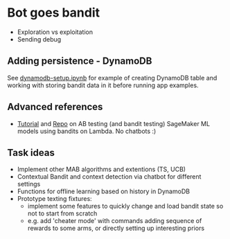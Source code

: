# Bot goes bandit

* Exploration vs exploitation
* Sending debug

## Adding persistence - DynamoDB

See [dynamodb-setup.ipynb](dynamodb-setup.ipynb) for example of creating DynamoDB table and working with storing bandit data in it before running app examples.

## Advanced references

- [Tutorial](https://aws.amazon.com/blogs/machine-learning/dynamic-a-b-testing-for-machine-learning-models-with-amazon-sagemaker-mlops-projects/) and [Repo](https://github.com/aws-samples/amazon-sagemaker-ab-testing-pipeline) on AB testing (and bandit testing) SageMaker ML models using bandits on Lambda. No chatbots :)

## Task ideas

- Implement other MAB algorithms and extentions (TS, UCB)
- Contextual Bandit and context detection via chatbot for different settings
- Functions for offline learning based on history in DynamoDB
- Prototype texting fixtures: 
    - implement some features to quickly change and load bandit state so not to start from scratch
    - e.g. add 'cheater mode' with commands adding sequence of rewards to some arms, or directly setting up interesting priors